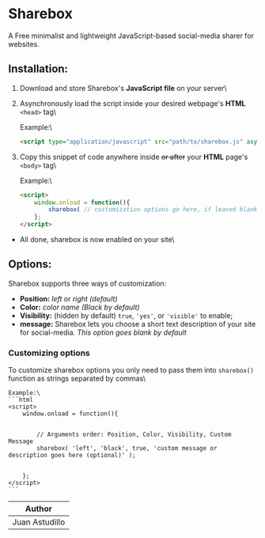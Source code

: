 # Sharebox

A Free minimalist and lightweight JavaScript-based social-media sharer for websites.

## Installation:

1. Download and store Sharebox's **JavaScript file** on your server\
2. Asynchronously load the script inside your desired webpage's **HTML** ```<head>``` tag\

	Example:\
	```html
	<script type="application/javascript" src="path/to/sharebox.js" async></script>
	```

3. Copy this snippet of code anywhere inside ~~or after~~ your **HTML** page's ```<body>``` tag\

	Example:\
	```html
	<script>
		window.onload = function(){
			sharebox( // customization options go here, if leaved blank options are set to default);
		};
	</script>
	```

* All done, sharebox is now enabled on your site\

## Options:

Sharebox supports three ways of customization:

* **Position:** _left_ or _right (default)_
* **Color:** _color name (Black by default)_
* **Visibility:** (hidden by default) ```true```, ```'yes'```, or ```'visible'``` to enable;
* **message:** Sharebox lets you choose a short text description of your site for social-media. _This option goes blank by default_

### Customizing options

To customize sharebox options you only need to pass them into ```sharebox()``` function as strings separated by commas\

	Example:\
	```html
	<script>
		window.onload = function(){


			// Arguments order: Position, Color, Visibility, Custom Message
			sharebox( 'left', 'black', true, 'custom message or description goes here (optional)' );


		};
	</script>
	```

Author        |
--------------|
Juan Astudillo|
